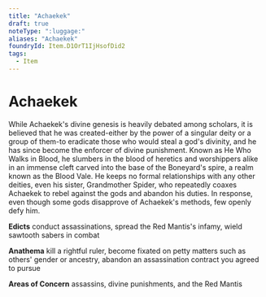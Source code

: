 ```yaml
---
title: "Achaekek"
draft: true
noteType: ":luggage:"
aliases: "Achaekek"
foundryId: Item.D1OrT1IjHsofDid2
tags:
  - Item
---
```


# Achaekek

While Achaekek's divine genesis is heavily debated among scholars, it is believed that he was created-either by the power of a singular deity or a group of them-to eradicate those who would steal a god's divinity, and he has since become the enforcer of divine punishment. Known as He Who Walks in Blood, he slumbers in the blood of heretics and worshippers alike in an immense cleft carved into the base of the Boneyard's spire, a realm known as the Blood Vale. He keeps no formal relationships with any other deities, even his sister, Grandmother Spider, who repeatedly coaxes Achaekek to rebel against the gods and abandon his duties. In response, even though some gods disapprove of Achaekek's methods, few openly defy him.

**Edicts** conduct assassinations, spread the Red Mantis's infamy, wield sawtooth sabers in combat

**Anathema** kill a rightful ruler, become fixated on petty matters such as others' gender or ancestry, abandon an assassination contract you agreed to pursue

**Areas of Concern** assassins, divine punishments, and the Red Mantis
